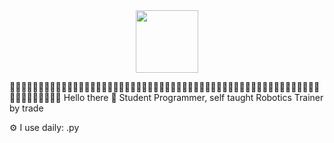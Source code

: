 <div id="header" align="center">
   <img src="https://media.giphy.com/media/v1.Y2lkPTc5MGI3NjExNmlkc2k4YXlqbGw0Y2plMzRidWF2djFsZ3JxZjhpNjZyZ2c3bmJvMyZlcD12MV9pbnRlcm5hbF9naWZfYnlfaWQmY3Q9Zw/a2fVCj2CudIiY/giphy.gif" width="100"/>
</div>

🦾🦾🦾🦾🦾🦾🦾🦾🦾🦾🦾🦾🦾🦾🦾🦾🦾🦾🦾🦾🦾🦾🦾🦾🦾🦾🦾🦾🦾🦾🦾🦾🦾🦾🦾🦾🦾🦾🦾🦾🦾🦾🦾🦾🦾🦾🦾🦾🦾🦾🦾🦾🦾🦾🦾🦾🦾🦾🦾🦾🦾🦾🦾
Hello there 👋
Student Programmer, self taught
Robotics Trainer by trade

⚙️ I use daily: .py
